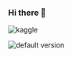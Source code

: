 ### Hi there 👋

<!--
**Najam-dev/Najam-dev** is a ✨ _special_ ✨ repository because its `README.md` (this file) appears on your GitHub profile.

Here are some ideas to get you started:

- 🔭 I’m currently working on ...
- 🌱 I’m currently learning ...
- 👯 I’m looking to collaborate on ...
- 🤔 I’m looking for help with ...
- 💬 Ask me about ...
- 📫 How to reach me: ...
- ⚡ Fun fact: ...
-->
![kaggle](https://road-to-kaggle-grandmaster.vercel.app/api/simple/{mnajam})


![default version](https://road-to-kaggle-grandmaster.vercel.app/api/badges/{mnajam}/{notebook})
